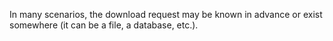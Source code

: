 In many scenarios, the download request may be known in advance or exist somewhere (it can be a file, a database, etc.).

